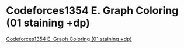 # Codeforces1354 E. Graph Coloring (01 staining +dp)
[Codeforces1354 E. Graph Coloring (01 staining +dp)](https://aiwithcloud.com/2022/09/15/codeforces1354_e-_graph_coloring_01_staining_dp/)